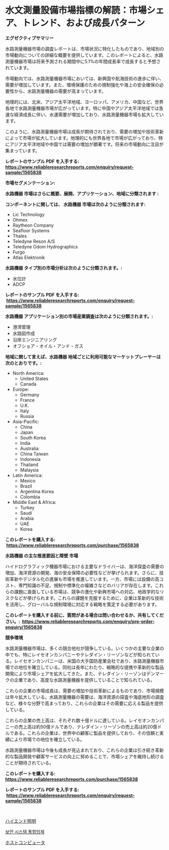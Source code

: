 <p><h1>水文測量設備市場指標の解読：市場シェア、トレンド、および成長パターン</h1></p><p><strong>エグゼクティブサマリー</strong></p>
<p><p>水路測量機器市場の調査レポートは、市場状況に特化したものであり、地域別の市場動向についての詳細な概要を提供しています。このレポートによると、水路測量機器市場は将来予測される期間中に5.1%の年間成長率で成長すると予想されています。</p><p>市場動向では、水路測量機器市場においては、新興国や航海技術の進歩に伴い、需要が増加しています。また、環境保護のための規制強化や海上の安全確保の必要性から、水路測量機器の需要が高まっています。</p><p>地理的には、北米、アジア太平洋地域、ヨーロッパ、アメリカ、中国など、世界各地で水路測量機器市場が広がっています。特に中国やアジア太平洋地域では急速な経済成長に伴い、水運需要が増加しており、水路測量機器市場も拡大しています。</p><p>このように、水路測量機器市場は成長が期待されており、需要の増加や技術革新によって市場が拡大しています。地理的にも世界各地で市場が広がっており、特にアジア太平洋地域や中国では需要の増加が顕著です。将来の市場動向に注目が集まっています。</p></p>
<p><strong>レポートのサンプル PDF を入手する: <a href="https://www.reliableresearchreports.com/enquiry/request-sample/1565838">https://www.reliableresearchreports.com/enquiry/request-sample/1565838</a></strong></p>
<p><strong>市場セグメンテーション:</strong></p>
<p><strong> 水路機器 市場はさらに概要、展開、アプリケーション、地域に分類されます :</strong></p>
<p><strong>コンポーネントに関しては、 水路機器 市場は次のように分類されます: &nbsp;</strong></p>
<p><ul><li>Lic Technology</li><li>Ohmex</li><li>Raytheon Company</li><li>Seafloor Systems</li><li>Thales</li><li>Teledyne Reson A/S</li><li>Teledyne Odom Hydrographics</li><li>Furgo</li><li>Atlas Elektronik</li></ul></p>
<p><strong> 水路機器 タイプ別の市場分析は次のように分類されます。:</strong></p>
<p><ul><li>水位計</li><li>ADCP</li></ul></p>
<p><strong>レポートのサンプル PDF を入手する: &nbsp;<a href="https://www.reliableresearchreports.com/enquiry/request-sample/1565838">https://www.reliableresearchreports.com/enquiry/request-sample/1565838</a></strong></p>
<p><strong> 水路機器 アプリケーション別の市場産業調査は次のように分類されます。:</strong></p>
<p><ul><li>港湾管理</li><li>水路図作成</li><li>沿岸エンジニアリング</li><li>オフショア・オイル・アンド・ガス</li></ul></p>
<p><strong>地域に関して言えば、水路機器 地域ごとに利用可能なマーケットプレーヤーは次のとおりです。:</strong></p>
<p><ul>
    <li>
        North America:
        <ul>
            <li>United States</li>
            <li>Canada</li>
        </ul>
    </li>
    <li>
        Europe:
        <ul>
            <li>Germany</li>
            <li>France</li>
            <li>U.K.</li>
            <li>Italy</li>
            <li>Russia</li>
        </ul>
    </li>
    <li>
        Asia-Pacific:
        <ul>
            <li>China</li>
            <li>Japan</li>
            <li>South Korea</li>
            <li>India</li>
            <li>Australia</li>
            <li>China Taiwan</li>
            <li>Indonesia</li>
            <li>Thailand</li>
            <li>Malaysia</li>
        </ul>
    </li>
    <li>
        Latin America:
        <ul>
            <li>Mexico</li>
            <li>Brazil</li>
            <li>Argentina Korea</li>
            <li>Colombia</li>
        </ul>
    </li>
    <li>
        Middle East & Africa:
        <ul>
            <li>Turkey</li>
            <li>Saudi</li>
            <li>Arabia</li>
            <li>UAE</li>
            <li>Korea</li>
        </ul>
    </li>
    </ul></p>
<p><strong>このレポートを購入する: &nbsp;<a href="https://www.reliableresearchreports.com/purchase/1565838">https://www.reliableresearchreports.com/purchase/1565838</a></strong></p>
<p><strong>水路機器 の主な推進要因と障壁 市場</strong></p>
<p><p>ハイドログラフィック機器市場における主要なドライバーは、海洋探査の需要の増加、海洋資源の開発、海の安全保障の必要性などが挙げられます。さらに、技術革新やデジタル化の進展も市場を推進しています。一方、市場には設備の高コスト、専門知識の不足、規制や標準化の複雑さなどのバリアが存在します。これらの課題に直面している市場は、競争の激化や新興市場への対応、地政学的なリスクなどが挙げられます。これらの課題を克服するために、企業は革新的な技術を活用し、グローバルな規制環境に対応する戦略を策定する必要があります。</p></p>
<p><strong>このレポートを購入する前に、質問がある場合は問い合わせるか、共有してください。:&nbsp; <a href="https://www.reliableresearchreports.com/enquiry/pre-order-enquiry/1565838">https://www.reliableresearchreports.com/enquiry/pre-order-enquiry/1565838</a></strong></p>
<p><strong>競争環境</strong></p>
<p><p>水路測量機器市場は、多くの競合他社が競争している。いくつかの主要な企業の中でも、特にレイセオンカンパニーやテレダイン・リーゾンなどが知られている。レイセオンカンパニーは、米国の大手国防産業会社であり、水路測量機器市場での地位を確立している。同社は長年にわたり、戦略的な提携や革新的な製品開発により市場シェアを拡大してきた。また、テレダイン・リーゾンはデンマークの企業であり、高度な水路測量機器を提供していることで知られている。</p><p>これらの企業の市場成長は、需要の増加や技術革新によるものであり、市場規模は年々拡大している。水路測量機器の需要は、海洋資源の探査や海底地形の調査など、様々な分野で高まっており、これらの企業はその需要に応える製品を提供している。</p><p>これらの企業の売上高は、それぞれ数十億ドルに達している。レイセオンカンパニーの売上高は約50億ドルであり、テレダイン・リーゾンの売上高は約20億ドルである。これらの企業は、世界中の顧客に製品を提供しており、その信頼と実績により市場での地位を確立している。</p><p>水路測量機器市場は今後も成長が見込まれており、これらの企業は引き続き革新的な製品開発や顧客サービスの向上に努めることで、市場シェアを維持し続けることが期待されている。</p></p>
<p><strong>このレポートを購入する: &nbsp; <a href="https://www.reliableresearchreports.com/purchase/1565838">https://www.reliableresearchreports.com/purchase/1565838</a></strong></p>
<p><strong>レポートのサンプル PDF を入手する: &nbsp;<a href="https://www.reliableresearchreports.com/enquiry/request-sample/1565838">https://www.reliableresearchreports.com/enquiry/request-sample/1565838</a></strong><strong></strong></p>
<p>&nbsp;</p>
<p><p><a href="https://github.com/Calvi3ynJerde867/Market-Research-Report-List-1/blob/main/71353445612.md">ハイエンド照明</a></p><p><a href="https://github.com/RichardLueilwitz787/Market-Research-Report-List-1/blob/main/49405885259.md">보안 시스템 통합업체</a></p><p><a href="https://github.com/JacksonWiza1924/Market-Research-Report-List-1/blob/main/13534525613.md">ホストコンピュータ</a></p></p>